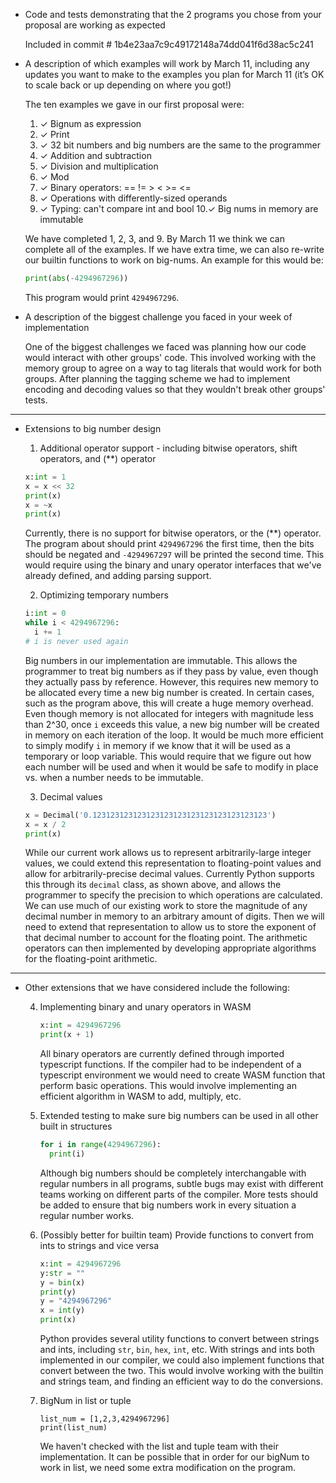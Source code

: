 * Code and tests demonstrating that the 2 programs you chose from your proposal are working as expected

  Included in commit # 1b4e23aa7c9c49172148a74dd041f6d38ac5c241

* A description of which examples will work by March 11, including any updates you want to make to the examples you plan for March 11 (it’s OK to scale back or up depending on where you got!)
    
  The ten examples we gave in our first proposal were:
    
    1. ✓ Bignum as expression
    2. ✓ Print
    3. ✓ 32 bit numbers and big numbers are the same to the programmer
    4. ✓ Addition and subtraction
    5. ✓ Division and multiplication
    6. ✓ Mod 
    7. ✓ Binary operators: == != > < >= <=
    8. ✓ Operations with differently-sized operands
    9. ✓ Typing: can't compare int and bool
    10.✓ Big nums in memory are immutable

  We have completed 1, 2, 3, and 9. By March 11 we think we can complete all of the examples. If we have extra time, we can also re-write our builtin functions to work on big-nums. An example for this would be:
  
    ```python
    print(abs(-4294967296))
    ```
    
  This program would print `4294967296`.

* A description of the biggest challenge you faced in your week of implementation

  One of the biggest challenges we faced was planning how our code would interact with other groups' code. This involved working with the memory group to agree on a way to tag literals that would work for both groups. After planning the tagging scheme we had to implement encoding and decoding values so that they wouldn't break other groups' tests.

-------------------  
* Extensions to big number design

  1. Additional operator support - including bitwise operators, shift operators, and (**) operator
  
    ```python
    x:int = 1
    x = x << 32
    print(x)
    x = ~x
    print(x)
    ```
    Currently, there is no support for bitwise operators, or the (**) operator. The program about should print `4294967296` the first time, then the bits should be negated and `-4294967297` will be printed the second time. This would require using the binary and unary operator interfaces that we've already defined, and adding parsing support.
    
  2. Optimizing temporary numbers
  
    ```python
    i:int = 0
    while i < 4294967296:
      i += 1
    # i is never used again
    ```
    Big numbers in our implementation are immutable. This allows the programmer to treat big numbers as if they pass by value, even though they actually pass by reference. However, this requires new memory to be allocated every time a new big number is created. In certain cases, such as the program above, this will create a huge memory overhead. Even though memory is not allocated for integers with magnitude less than 2^30, once `i` exceeds this value, a new big number will be created in memory on each iteration of the loop. It would be much more efficient to simply modify `i` in memory if we know that it will be used as a temporary or loop variable. This would require that we figure out how each number will be used and when it would be safe to modify in place vs. when a number needs to be immutable. 
   
  3. Decimal values
    ```python
    x = Decimal('0.123123123123123123123123123123123123123')
    x = x / 2
    print(x)
    ```
    While our current work allows us to represent arbitrarily-large integer values, we could extend this representation to floating-point values and allow for arbitrarily-precise decimal values. Currently Python supports this through its `decimal` class, as shown above, and allows the programmer to specify the precision to which operations are calculated. We can use much of our existing work to store the magnitude of any decimal number in memory to an arbitrary amount of digits. Then we will need to extend that representation to allow us to store the exponent of that decimal number to account for the floating point. The arithmetic operators can then implemented by developing appropriate algorithms for the floating-point arithmetic.

----------------
* Other extensions that we have considered include the following:

  4. Implementing binary and unary operators in WASM

     ```python
     x:int = 4294967296
     print(x + 1)
     ```
     All binary operators are currently defined through imported typescript functions. If the compiler had to be independent of a typescript environment we would need to create WASM function that perform basic operations. This would involve implementing an efficient algorithm in WASM to add, multiply, etc.
   
  5. Extended testing to make sure big numbers can be used in all other built in structures
  
     ```python
     for i in range(4294967296):
       print(i)
     ```
     Although big numbers should be completely interchangable with regular numbers in all programs, subtle bugs may exist with different teams working on different parts of the compiler. More tests should be added to ensure that big numbers work in every situation a regular number works.
    
  6. (Possibly better for builtin team) Provide functions to convert from ints to strings and vice versa
  
     ```python
     x:int = 4294967296
     y:str = ""
     y = bin(x)
     print(y)
     y = "4294967296"
     x = int(y)
     print(x)
     ```
     Python provides several utility functions to convert between strings and ints, including `str`, `bin`, `hex`, `int`, etc. With strings and ints both implemented in our compiler, we could also implement functions that convert between the two. This would involve working with the builtin and strings team, and finding an efficient way to do the conversions.
    
  7. BigNum in list or tuple
   
     ```
     list_num = [1,2,3,4294967296]
     print(list_num)
     ```
     We haven't checked with the list and tuple team with their implementation. It can be possible that in order for our bigNum to work in list, we need some extra  modification on the program.
    
